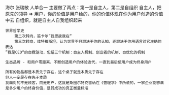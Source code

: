 海尔 张瑞敏
人单合一
    主要做了两点：第一是自主人，第二是自组织
        自主人，把原先的领导 => 用户，你的价值是用户给的，你的价值体现在你为用户创造的价值中去
        自组织，就是自主人自我组织起来

    世界哲学史
        第二次转向，笛卡尔”我思故我在“
        第三次转向，维特根斯坦，认为世界不只取决于你的认知，还取决于你用语言对它准确的表达
    ”我是CEO“的自我驱动，包括三个机制：自主人机制、创业者的机制、自优化的机制
    
    生态品牌 - 和用户零距离，不断创造用户的体验迭代，一直到最后使用户成为终身用户

    所有的物品都是本质先于存在，这个桌子就是本质先于存在
    但人一定是存在先于本质
    我面对的不是顾客，而是用户，这就是斯图尔特克雷纳在《管理学》中所说的，一家企业能够满足多少用户的终身价值，是其成功的真正衡量标准